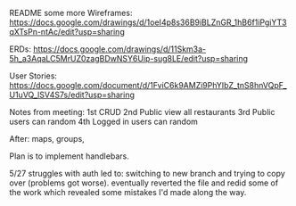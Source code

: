 README some more
Wireframes:
https://docs.google.com/drawings/d/1oeI4p8s36B9iBLZnGR_1hB6f1iPgiYT3qXTsPn-ntAc/edit?usp=sharing

ERDs:
https://docs.google.com/drawings/d/11Skm3a-5h_a3AqaLC5MrUZ0zagBDwNSY6Uip-sug8LE/edit?usp=sharing

User Stories:
https://docs.google.com/document/d/1FviC6k9AMZi9PhYIbZ_tnS8hnVQpF_U1uVQ_lSV4S7s/edit?usp=sharing


Notes from meeting:
1st 	CRUD
2nd	Public view all restaurants
3rd	Public users can random
4th	Logged in users can random

After: maps, groups,

Plan is to implement handlebars.

5/27 struggles with auth led to: switching to new branch and trying to copy over (problems got worse). eventually reverted the file and redid some of the work which revealed some mistakes I'd made along the way.
